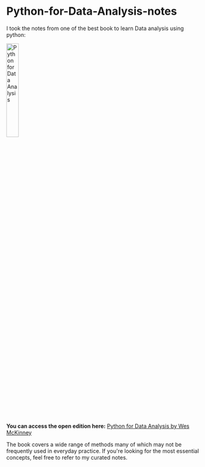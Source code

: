 # Python-for-Data-Analysis-notes
I took the notes from one of the best book to learn Data analysis using python:

<img src="https://wesmckinney.com/book/images/cover.png" alt="Python for Data Analysis" width="25%">

**You can access the open edition here:** [Python for Data Analysis by Wes McKinney](https://wesmckinney.com/book/)

The book covers a wide range of methods many of which may not be frequently used in everyday practice. If you're looking for the most essential concepts, feel free to refer to my curated notes.
